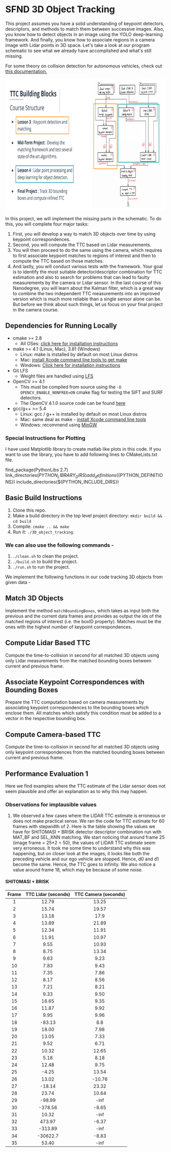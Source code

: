 # SFND 3D Object Tracking

This project assumes you have a solid understanding of keypoint detectors, descriptors, and methods to match them between successive images. Also, you know how to detect objects in an image using the YOLO deep-learning framework. And finally, you know how to associate regions in a camera image with Lidar points in 3D space. Let's take a look at our program schematic to see what we already have accomplished and what's still missing.

For some theory on collision detection for autonomous vehicles, check out [this documentation.](collision_detection.md)

<img src="images/course_code_structure.png" width="779" height="414" />

In this project, we will implement the missing parts in the schematic. To do this, you will complete four major tasks:

1. First, you will develop a way to match 3D objects over time by using keypoint correspondences. 
2. Second, you will compute the TTC based on Lidar measurements. 
3. You will then proceed to do the same using the camera, which requires to first associate keypoint matches to regions of interest and then to compute the TTC based on those matches. 
4. And lastly, you will conduct various tests with the framework. Your goal is to identify the most suitable detector/descriptor combination for TTC estimation and also to search for problems that can lead to faulty measurements by the camera or Lidar sensor. In the last course of this Nanodegree, you will learn about the Kalman filter, which is a great way to combine the two independent TTC measurements into an improved version which is much more reliable than a single sensor alone can be. But before we think about such things, let us focus on your final project in the camera course. 

## Dependencies for Running Locally
* cmake >= 2.8
  * All OSes: [click here for installation instructions](https://cmake.org/install/)
* make >= 4.1 (Linux, Mac), 3.81 (Windows)
  * Linux: make is installed by default on most Linux distros
  * Mac: [install Xcode command line tools to get make](https://developer.apple.com/xcode/features/)
  * Windows: [Click here for installation instructions](http://gnuwin32.sourceforge.net/packages/make.htm)
* Git LFS
  * Weight files are handled using [LFS](https://git-lfs.github.com/)
* OpenCV >= 4.1
  * This must be compiled from source using the `-D OPENCV_ENABLE_NONFREE=ON` cmake flag for testing the SIFT and SURF detectors.
  * The OpenCV 4.1.0 source code can be found [here](https://github.com/opencv/opencv/tree/4.1.0)
* gcc/g++ >= 5.4
  * Linux: gcc / g++ is installed by default on most Linux distros
  * Mac: same deal as make - [install Xcode command line tools](https://developer.apple.com/xcode/features/)
  * Windows: recommend using [MinGW](http://www.mingw.org/)
  
### Special Instructions for Plotting

I have used Matplotlib library to create matlab like plots in this code. If you want to use the library,
you have to add following lines to CMakeLists.txt file.

find_package(PythonLibs 2.7)
link_directories(${PYTHON_LIBRARY_DIRS})
add_definitions(${PYTHON_DEFINITIONS})
include_directories(${PYTHON_INCLUDE_DIRS})

## Basic Build Instructions

1. Clone this repo.
2. Make a build directory in the top level project directory: `mkdir build && cd build`
3. Compile: `cmake .. && make`
4. Run it: `./3D_object_tracking`.

### We can also use the following commands -
1. `./clean.sh` to clean the project.
2. `./build.sh` to build the project.
3. `./run.sh` to run the project.

We implement the following functions in our code tracking 3D objects from given data -

## Match 3D Objects
Implement the method `matchBoundingBoxes`, which takes as input both the previous and the current data frames and provides as output the ids of the matched regions of interest (i.e. the boxID property). Matches must be the ones with the highest number of keypoint correspondences.

## Compute Lidar Based TTC
Compute the time-to-collision in second for all matched 3D objects using only Lidar measurements from the matched bounding boxes between current and previous frame.

## Associate Keypoint Correspondences with Bounding Boxes
Prepare the TTC computation based on camera measurements by associating keypoint correspondences to the bounding boxes which enclose them. All matches which satisfy this condition must be added to a vector in the respective bounding box.

## Compute Camera-based TTC
Compute the time-to-collision in second for all matched 3D objects using only keypoint correspondences from the matched bounding boxes between current and previous frame.

## Performance Evaluation 1
Here we find examples where the TTC estimate of the Lidar sensor does not seem plausible and offer an explanation as to why this may happen.

### Observations for implausible values

1. We observed a few cases where the LIDAR TTC estimate is erroneous or does not make practical sense. We ran the code for TTC estimate for 60 frames with stepwidth of 2. Here is the table showing the values we have for SHITOMASI + BRISK detector descriptor combination run with MAT_BF and SEL_KNN matching.
We start noticing that around frame 25 (image frame = 25*2 = 50), the values of LIDAR TTC estimate seem very erroneous. It took me some time to understand why this was happening, but on closer look at the images, it looks like both the preceding vehicle and our ego vehicle are stopped. Hence, d0 and d1 become the same. Hence, the TTC goes to infinity. We also notice a value around frame 18, which
may be because of some noise.

#### SHITOMASI + BRISK

| **Frame** | **TTC Lidar (seconds)** | **TTC Camera (seconds)** |
| :---: | :-------: | :-------: |
|1|  12.79	 | 13.25 |
|2|  15.74  | 19.57 |
|3|	 13.18	 | 17.9  |
|4|	 13.89	 | 21.89 |
|5|	 12.34	 | 11.91 |
|6|	 11.91	 | 10.97 |
|7|	 9.55	  | 10.93 |
|8|	 8.75	  | 13.34 |
|9|	 9.63	  | 9.23  |
|10|	7.83	  | 9.43  |
|11|	7.35	  | 7.86  |
|12|	8.17	  | 8.56  |
|13|	7.21	  | 8.21  |
|14|	9.33	  | 9.50  |
|15|	16.65  | 9.35  |
|16|	11.87  | 9.92  |
|17|	9.95	  | 9.96  |
|18|	-83.13 |	8.8   |
|19|	18.00	 | 7.98  |
|20|	13.05	 | 7.33  |
|21|	9.52	  | 6.71  |
|22|	10.32	 | 12.65 |
|23|	5.18	  | 8.18  |
|24|	12.48	 | 9.75  |
|25|	-4.25	 | 13.54 |
|26|	13.02	 |-10.76 |
|27|	-18.14	| 23.32 |
|28|	 23.74	| 10.64 |
|29|	-98.99	|-inf   |
|30|	-378.56|-8.65  |
|31|	10.32	 |-inf   |
|32|	473.97	|-6.37  |
|33|	-313.89|-inf   |
|34|	-30622.7|	-8.83|
|35|	53.40	|-inf    |




